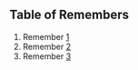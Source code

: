 ## Table of Remembers

1) Remember [1](/story_psychology.md#remember)
2) Remember [2](/thinking_critically.md#remember)
3) Remember [3](/biology_of_mind.md#remember)
